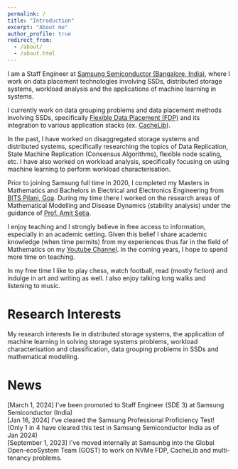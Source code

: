 ```yaml
---
permalink: /
title: "Introduction"
excerpt: "About me"
author_profile: true
redirect_from: 
  - /about/
  - /about.html
---
```


 I am a Staff Engineer at [Samsung Semiconductor (Bangalore, India)](https://www.linkedin.com/company/samsungsemiconductor/), where I work on data placement technologies involving SSDs, distributed storage systems, workload analysis and the applications of machine learning in systems.
         	
I currently work on data grouping problems and data placement methods involving SSDs, specifically [Flexible Data Placement (FDP)](https://www.youtube.com/watch?v=ZEISXHcNmSk) and its integration to various application stacks (ex. [CacheLib](https://cachelib.org/)). 

In the past, I have worked on disaggregated storage systems and distributed systems, specifically researching the topics of Data Replication, State Machine Replication (Consensus Algorithms), flexible node scaling, etc. I have also worked on workload analysis, specifically focusing on using machine learning to perform workload characterisation. 

Prior to joining Samsung full time in 2020, I completed my Masters in Mathematics and Bachelors in Electrical and Electronics Engineering from [BITS Pilani, Goa](https://www.bits-pilani.ac.in/goa/). During my time there I worked on the research areas of Mathematical Modelling and Disease Dynamics (stability analysis) under the guidance of [Prof. Amit Setia](https://scholar.google.com/citationsuser=Wt02vywAAAAJ&hl=en&oi=sra).

I enjoy teaching and I strongly believe in free access to information, especially in an academic setting. Given this belief I share academic knowledge (when time permits) from my experiences thus far in the field of Mathematics  on my [Youtube Channel](https://www.youtube.com/@nairsrealm4749). In the coming years, I hope to spend more time on teaching.

In my free time I like to play chess, watch football, read (mostly fiction) and indulge in art and writing as well. I also enjoy talking long walks and listening to music.

Research Interests
======

My research interests lie in distributed storage systems, the application of machine learning in solving storage systems problems, workload characterisation and classification, data grouping problems in SSDs and mathematical modelling.

News
======

[March 1, 2024] I've been promoted to Staff Engineer (SDE 3) at Samsung Semiconductor (India)
<br>
[Jan 16, 2024] I've cleared the Samsung Professional Proficiency Test! (Only 1 in 4 have cleared this test in Samsung Semiconductor India as of Jan 2024)
<br>
[September 1, 2023] I've moved internally at Samsunbg into the Global Open-ecoSystem Team (GOST) to work on NVMe FDP, CacheLib and multi-tenancy problems.
<br>



